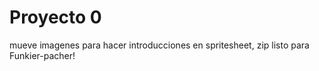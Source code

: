 # Proyecto 0

mueve imagenes para hacer introducciones en spritesheet, zip listo para Funkier-pacher!
